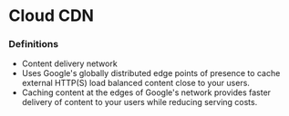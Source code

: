 # Cloud CDN

### Definitions
* Content delivery network
* Uses Google's globally distributed edge points of presence to cache external HTTP(S) load balanced content close to your users.
* Caching content at the edges of Google's network provides faster delivery of content to your users while reducing serving costs.